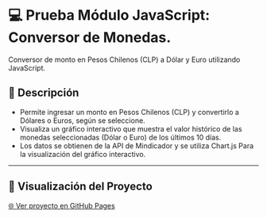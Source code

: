 # 💻 Prueba Módulo JavaScript: Conversor de Monedas.

Conversor de monto en Pesos Chilenos (CLP) a Dólar y Euro utilizando JavaScript.

## 📝 Descripción
- Permite ingresar un monto en Pesos Chilenos (CLP) y convertirlo a Dólares o Euros, según se seleccione.
- Visualiza un gráfico interactivo que muestra el valor histórico de las monedas seleccionadas (Dólar o Euro) de los últimos 10 días.
- Los datos se obtienen de la API de Mindicador y se utiliza Chart.js Para la visualización del gráfico interactivo.

---

## 🔗 Visualización del Proyecto

[🌐 Ver proyecto en GitHub Pages](https://muriel-ap.github.io/desafio_conversor/)
